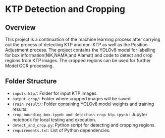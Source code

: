 # KTP Detection and Cropping 

## Overview
This project is a continuation of the machine learning process after carrying out the process of detecting KTP and non-KTP as well as the Position Adjustment process. The project contains the YOLOv8 model for labelling for box information(NIK,NAMA,and Alamat) and code to detect and crop regions from KTP images. The cropped regions can be used for further Model OCR processing. 

## Folder Structure
- `inputs-ktp/`: Folder for input KTP images.
- `output-crop/`: Folder where cropped images will be saved.
- `Train result/`: Folder containing YOLOv8 model weights and training results.
- `crop_bounding_box.ipynb and detection-crop ktp.ipynb` : Jupyter notebook for local testing and execution.
- `detect_and_crop.py`: Python script for detecting and cropping regions.
- `requirements.txt`: List of Python dependencies.

